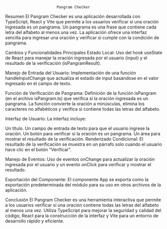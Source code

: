                            Pangram Checker



Resumen
El Pangram Checker es una aplicación desarrollada con TypeScript, React y Vite que permite a los usuarios verificar si una oración ingresada es un pangrama. Un pangrama es una frase que contiene cada letra del alfabeto al menos una vez. La aplicación ofrece una interfaz sencilla para ingresar una oración y verificar si cumple con la condición de pangrama.


Cambios y Funcionalidades Principales
Estado Local: Uso del hook useState de React para manejar la oración ingresada por el usuario (input) y el resultado de la verificación (isPangramResult).


Manejo de Entrada del Usuario: Implementación de una función handleInputChange que actualiza el estado de input basándose en el valor ingresado en el campo de texto.


Función de Verificación de Pangrama: Definición de la función isPangram (en el archivo isPangram.ts) que verifica si la oración ingresada es un pangrama. La función convierte la oración a minúsculas, elimina los caracteres no alfabéticos y verifica si contiene todas las letras del alfabeto.



Interfaz de Usuario: La interfaz incluye:

Un título.
Un campo de entrada de texto para que el usuario ingrese la oración.
Un botón para verificar si la oración es un pangrama.
Un área para mostrar el resultado de la verificación.
Renderizado Condicional: El resultado de la verificación se muestra en un párrafo solo cuando el usuario hace clic en el botón "Verificar".


Manejo de Eventos: Uso de eventos onChange para actualizar la oración ingresada por el usuario y un evento onClick para verificar y mostrar el resultado.


Exportación del Componente: El componente App se exporta como la exportación predeterminada del módulo para su uso en otros archivos de la aplicación.



Conclusión
El Pangram Checker es una herramienta interactiva que permite a los usuarios verificar si una oración contiene todas las letras del alfabeto al menos una vez. Utiliza TypeScript para mejorar la seguridad y calidad del código, React para la construcción de la interfaz y Vite para un entorno de desarrollo rápido y eficiente.